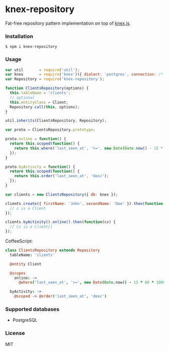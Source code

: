 # knex-repository

Fat-free repository pattern implementation on top of [knex.js](http://knexjs.org/).

### Installation

    $ npm i knex-repository

### Usage

```js
var util       = require('util');
var knex       = require('knex')({ dialect: 'postgres', connection: /* ... */ });
var Repository = require('knex-repository');

function ClientsRepository(options) {
  this.tableName = 'clients';
  // optional
  this.entityClass = Client;
  Repository.call(this, options);
}

util.inherits(ClientsRepository, Repository);

var proto = ClientsRepository.prototype;

proto.online = function() {
  return this.scoped(function() {
    return this.where('last_seen_at', '>=', new Date(Date.now() - 15 * 60000));
  });
}

proto.byActivity = function() {
  return this.scoped(function() {
    return this.order('last_seen_at', 'desc');
  });
}

var clients = new ClientsRepository({ db: knex });

clients.create({ firstName: 'John', secondName: 'Doe' }).then(function(c) {
  // c is a Client
});

clients.byActivity().online().then(function(cs) {
  // cs is a Client[]
});
```

CoffeeScript:
```coffeescript
class ClientsRepository extends Repository
  tableName: 'clients'

  @entity Client

  @scopes
    online: ->
      @where('last_seen_at', '>=', new Date(Date.now() - 15 * 60 * 1000))

  byActivity: ->
    @scoped -> @order('last_seen_at', 'desc')
```

### Supported databases

- PostgreSQL

### License

MIT
